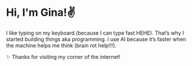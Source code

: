 # Hi, I'm Gina!✌️

I like typing on my keyboard (because I can type fast HEHE).
That’s why I started building things aka programming. I use AI because it’s faster when the machine helps me think (brain rot help!!!).

✨ Thanks for visiting my corner of the internet!
